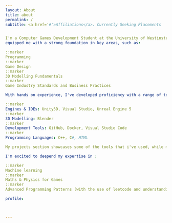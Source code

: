 ```yaml
---
layout: About
title: about
permalink: /
subtitle: <a href='#'>Affiliations</a>. Currently Seeking Placements


I'm a Computer Games Development Student at the University of Westinster, where we focus on the technical and creative aspects of game design and programming. My academic journey has 
equipped me with a strong foundation in key areas, such as:

::marker 
Programming
::marker
Game Design
::marker
3D Modelling Fundamentals
::marker
Game Industry Standards and Business Practices

With hands on experience, I've developed proficiency with a range of tools including:

::marker 
Engines & IDEs: Unity3D, Visual Studio, Unreal Engine 5
::marker
3D Modelling: Blender
::marker
Development Tools: GitHub, Docker, Visual Studio Code
::marker
Programming Languages: C++, C#, HTML

My projects section showcases some of the tools that i've used, while my Blog goes over smaller projects that i've made.

I'm excited to deepend my expertise in :

::marker 
Machine learning
::marker
Maths & Physics for Games
::marker
Advanced Programming Patterns (with the use of leetcode and understanding how to problem solve better).

profile:

 

---
```


